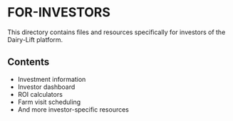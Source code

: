 # FOR-INVESTORS

This directory contains files and resources specifically for investors of the Dairy-Lift platform.

## Contents

- Investment information
- Investor dashboard
- ROI calculators
- Farm visit scheduling
- And more investor-specific resources